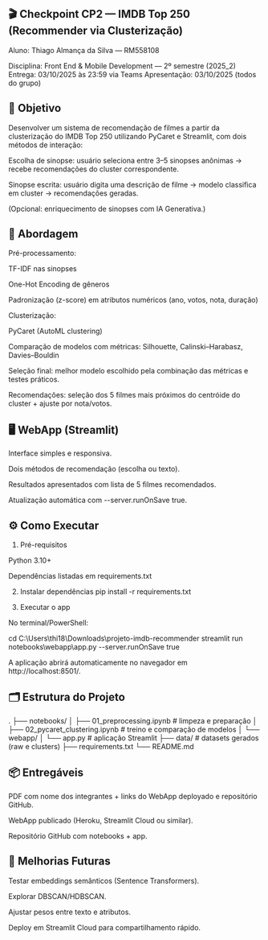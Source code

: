 ## 🎬 Checkpoint CP2 — IMDB Top 250 (Recommender via Clusterização)

Aluno: Thiago Almança da Silva — RM558108

Disciplina: Front End & Mobile Development — 2º semestre (2025_2)
Entrega: 03/10/2025 às 23:59 via Teams
Apresentação: 03/10/2025 (todos do grupo)

## 🎯 Objetivo

Desenvolver um sistema de recomendação de filmes a partir da clusterização do IMDB Top 250 utilizando PyCaret e Streamlit, com dois métodos de interação:

Escolha de sinopse: usuário seleciona entre 3–5 sinopses anônimas → recebe recomendações do cluster correspondente.

Sinopse escrita: usuário digita uma descrição de filme → modelo classifica em cluster → recomendações geradas.

(Opcional: enriquecimento de sinopses com IA Generativa.)

## 🧭 Abordagem

Pré-processamento:

TF-IDF nas sinopses

One-Hot Encoding de gêneros

Padronização (z-score) em atributos numéricos (ano, votos, nota, duração)

Clusterização:

PyCaret (AutoML clustering)

Comparação de modelos com métricas: Silhouette, Calinski–Harabasz, Davies–Bouldin

Seleção final: melhor modelo escolhido pela combinação das métricas e testes práticos.

Recomendações: seleção dos 5 filmes mais próximos do centróide do cluster + ajuste por nota/votos.

## 🖥️ WebApp (Streamlit)

Interface simples e responsiva.

Dois métodos de recomendação (escolha ou texto).

Resultados apresentados com lista de 5 filmes recomendados.

Atualização automática com --server.runOnSave true.

## ⚙️ Como Executar
1. Pré-requisitos

Python 3.10+

Dependências listadas em requirements.txt

2. Instalar dependências
pip install -r requirements.txt

3. Executar o app

No terminal/PowerShell:

cd C:\Users\thi18\Downloads\projeto-imdb-recommender
streamlit run notebooks\webapp\app.py --server.runOnSave true


A aplicação abrirá automaticamente no navegador em http://localhost:8501/.

## 🗂️ Estrutura do Projeto
.
├── notebooks/
│   ├── 01_preprocessing.ipynb         # limpeza e preparação
│   ├── 02_pycaret_clustering.ipynb    # treino e comparação de modelos
│   └── webapp/
│       └── app.py                     # aplicação Streamlit
├── data/                              # datasets gerados (raw e clusters)
├── requirements.txt
└── README.md

## 📦 Entregáveis

PDF com nome dos integrantes + links do WebApp deployado e repositório GitHub.

WebApp publicado (Heroku, Streamlit Cloud ou similar).

Repositório GitHub com notebooks + app.

## 🚀 Melhorias Futuras

Testar embeddings semânticos (Sentence Transformers).

Explorar DBSCAN/HDBSCAN.

Ajustar pesos entre texto e atributos.

Deploy em Streamlit Cloud para compartilhamento rápido.
